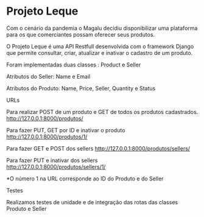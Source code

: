 <h1> Projeto Leque </h1>

Com o cenário da pandemia o Magalu decidiu disponibilizar uma plataforma para os que comerciantes possam oferecer seus produtos.

O Projeto Leque é uma API Restfull desenvolvida com o framework Django que permite consultar, criar, atualizar e inativar o cadastro de um produto.

Foram implementadas duas classes : Product e Seller

Atributos do Seller:
Name e Email

Atributos do Produto:
Name, Price, Seller, Quantity e Status

URLs

Para realizar POST de um produto e GET de todos os produtos cadastrados.
http://127.0.0.1:8000/produtos/

Para fazer PUT, GET por ID e inativar o produto 
http://127.0.0.1:8000/produtos/1/

Para fazer GET e POST dos sellers http://127.0.0.1:8000/produtos/sellers/

Para fazer PUT e inativar dos sellers
http://127.0.0.1:8000/produtos/sellers/1/

*O número 1 na URL corresponde ao ID do Produto e do Seller

Testes

Realizamos testes de unidade e de integração das rotas das classes Produto e Seller








